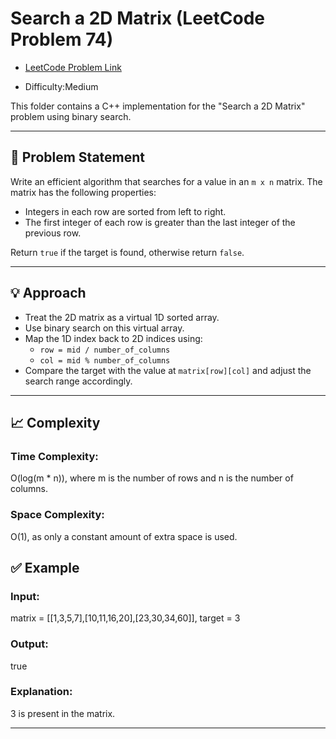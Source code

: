 # Search a 2D Matrix (LeetCode Problem 74)
- [LeetCode Problem Link](https://leetcode.com/problems/search-a-2d-matrix/)

- Difficulty:Medium

This folder contains a C++ implementation for the "Search a 2D Matrix" problem using binary search.

---

## 📝 Problem Statement

Write an efficient algorithm that searches for a value in an `m x n` matrix. The matrix has the following properties:
- Integers in each row are sorted from left to right.
- The first integer of each row is greater than the last integer of the previous row.

Return `true` if the target is found, otherwise return `false`.

---

## 💡 Approach

- Treat the 2D matrix as a virtual 1D sorted array.
- Use binary search on this virtual array.
- Map the 1D index back to 2D indices using:
  - `row = mid / number_of_columns`
  - `col = mid % number_of_columns`
- Compare the target with the value at `matrix[row][col]` and adjust the search range accordingly.

---

## 📈 Complexity
### Time Complexity:
 O(log(m * n)), where m is the number of rows and n is the number of columns.
### Space Complexity:
 O(1), as only a constant amount of extra space is used.

## ✅ Example
### Input:
matrix = [[1,3,5,7],[10,11,16,20],[23,30,34,60]], target = 3
### Output:
true
### Explanation:
3 is present in the matrix.

---


